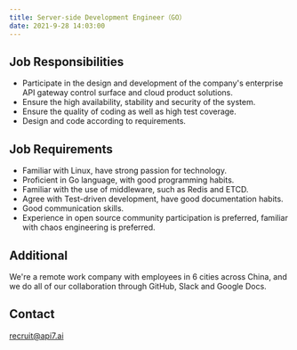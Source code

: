 ```yaml
---
title: Server-side Development Engineer（GO）
date: 2021-9-28 14:03:00
---
```


## Job Responsibilities

- Participate in the design and development of the company's enterprise API gateway control surface and cloud product solutions.
- Ensure the high availability, stability and security of the system.
- Ensure the quality of coding as well as high test coverage.
- Design and code according to requirements.

## Job Requirements

- Familiar with Linux, have strong passion for technology.
- Proficient in Go language, with good programming habits.
- Familiar with the use of middleware, such as Redis and ETCD.
- Agree with Test-driven development, have good documentation habits.
- Good communication skills.
- Experience in open source community participation is preferred, familiar with chaos engineering is preferred.

## Additional

We're a remote work company with employees in 6 cities across China, and we do all of our collaboration through GitHub, Slack and Google Docs.

## Contact

[recruit@api7.ai](mailto:recruit@api7.ai)
